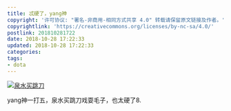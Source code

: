 ```yaml
---
title: 忒硬了，yang神
copyright: '许可协议: "署名-非商用-相同方式共享 4.0" 转载请保留原文链接及作者。'
copyrightlink: 'https://creativecommons.org/licenses/by-nc-sa/4.0/'
postlink: 201810281722
date: 2018-10-28 17:22:33
updated: 2018-10-28 17:22:33
categories:
tags:
- dota
---
```


[![泉水买跳刀](https://wx4.sinaimg.cn/mw1024/67f8efcdly1fwn6oxdx22g20dw08pqvf.gif)](https://weibo.com/1744367565/GFUabAS9o?type=repost#_rnd1540718698118)<!--more-->

yang神一打五，泉水买跳刀戏耍毛子，也太硬了8.